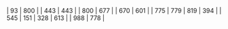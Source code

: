 |   93 | 800 |
|  443 | 443 |
|  800 | 677 |
|  670 | 601 |
|  775 | 779
|  819 | 394 |
|  545 | 151
|  328 | 613 |
|  988 | 778 |
